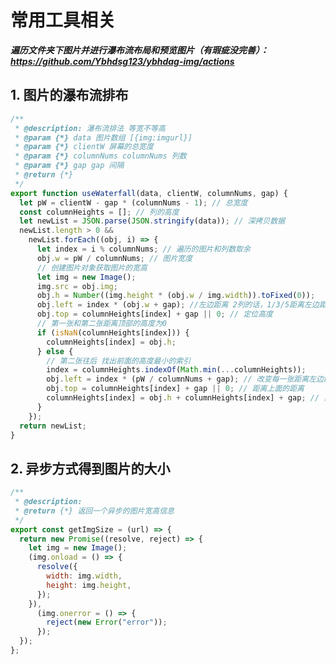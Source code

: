 <!--
 * @Author: zhs 1654134943@qq.com
 * @Date: 2022-12-17 17:10:21
 * @LastEditors: zhs 1654134943@qq.com
 * @LastEditTime: 2022-12-26 09:46:41
 * @FilePath: /ybhdsg-zhs/docs/pages/toolFun/imgTool.md
 * @Description: 这是默认设置,请设置`customMade`, 打开koroFileHeader查看配置 进行设置: https://github.com/OBKoro1/koro1FileHeader/wiki/%E9%85%8D%E7%BD%AE
-->

# 常用工具相关

**_遍历文件夹下图片并进行瀑布流布局和预览图片（有瑕疵没完善）：https://github.com/Ybhdsg123/ybhdag-img/actions_**

## 1. 图片的瀑布流排布

```js
/**
 * @description: 瀑布流排法 等宽不等高
 * @param {*} data 图片数组 [{img:imgurl}]
 * @param {*} clientW 屏幕的总宽度
 * @param {*} columnNums columnNums 列数
 * @param {*} gap gap 间隔
 * @return {*}
 */
export function useWaterfall(data, clientW, columnNums, gap) {
  let pW = clientW - gap * (columnNums - 1); // 总宽度
  const columnHeights = []; // 列的高度
  let newList = JSON.parse(JSON.stringify(data)); // 深拷贝数据
  newList.length > 0 &&
    newList.forEach((obj, i) => {
      let index = i % columnNums; // 遍历的图片和列数取余
      obj.w = pW / columnNums; // 图片宽度
      // 创建图片对象获取图片的宽高
      let img = new Image();
      img.src = obj.img;
      obj.h = Number((img.height * (obj.w / img.width)).toFixed(0));
      obj.left = index * (obj.w + gap); //左边距离 2列的话，1/3/5距离左边距离为0，2/4/6距离左边距离为图片的宽度+间隔距离
      obj.top = columnHeights[index] + gap || 0; // 定位高度
      // 第一张和第二张距离顶部的高度为0
      if (isNaN(columnHeights[index])) {
        columnHeights[index] = obj.h;
      } else {
        // 第二张往后 找出前面的高度最小的索引
        index = columnHeights.indexOf(Math.min(...columnHeights));
        obj.left = index * (pW / columnNums + gap); // 改变每一张距离左边的距离
        obj.top = columnHeights[index] + gap || 0; // 距离上面的距离
        columnHeights[index] = obj.h + columnHeights[index] + gap; // 累加高度
      }
    });
  return newList;
}
```

## 2. 异步方式得到图片的大小

```js
/**
 * @description:
 * @return {*} 返回一个异步的图片宽高信息
 */
export const getImgSize = (url) => {
  return new Promise((resolve, reject) => {
    let img = new Image();
    (img.onload = () => {
      resolve({
        width: img.width,
        height: img.height,
      });
    }),
      (img.onerror = () => {
        reject(new Error("error"));
      });
  });
};
```
